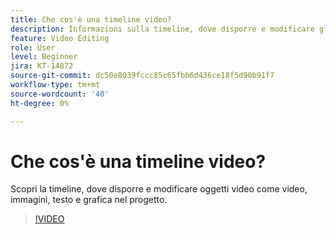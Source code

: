 ```yaml
---
title: Che cos'è una timeline video?
description: Informazioni sulla timeline, dove disporre e modificare gli oggetti video
feature: Video Editing
role: User
level: Beginner
jira: KT-14872
source-git-commit: dc50e8039fccc85c65fbb6d436ce18f5d90b91f7
workflow-type: tm+mt
source-wordcount: '40'
ht-degree: 0%

---
```


# Che cos&#39;è una timeline video?

Scopri la timeline, dove disporre e modificare oggetti video come video, immagini, testo e grafica nel progetto.

>[!VIDEO](https://video.tv.adobe.com/v/3427090?quality=12&learn=on&hidetitle=true)
